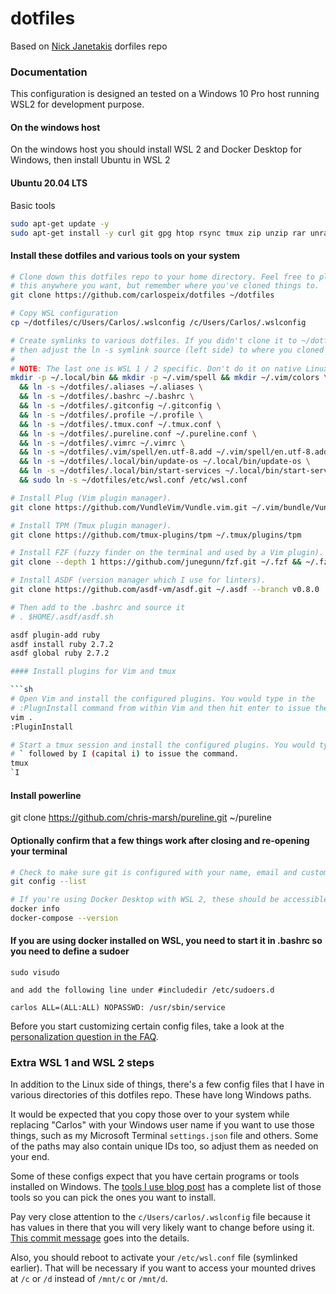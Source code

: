 # dotfiles

Based on [Nick Janetakis](https://github.com/nickjj/dotfiles) dorfiles repo

### Documentation

This configuration is designed an tested on a Windows 10 Pro host running WSL2 for development purpose.

#### On the windows host

On the windows host you should install WSL 2 and Docker Desktop for Windows, then install Ubuntu in WSL 2

#### Ubuntu 20.04 LTS

Basic tools

```sh
sudo apt-get update -y
sudo apt-get install -y curl git gpg htop rsync tmux zip unzip rar unrar ctags ripgrep build-essential libssl-dev libreadline-dev zlib1g-dev
```

#### Install these dotfiles and various tools on your system

```sh
# Clone down this dotfiles repo to your home directory. Feel free to place
# this anywhere you want, but remember where you've cloned things to.
git clone https://github.com/carlospeix/dotfiles ~/dotfiles

# Copy WSL configuration
cp ~/dotfiles/c/Users/Carlos/.wslconfig /c/Users/Carlos/.wslconfig 

# Create symlinks to various dotfiles. If you didn't clone it to ~/dotfiles
# then adjust the ln -s symlink source (left side) to where you cloned it.
#
# NOTE: The last one is WSL 1 / 2 specific. Don't do it on native Linux / MacOS.
mkdir -p ~/.local/bin && mkdir -p ~/.vim/spell && mkdir ~/.vim/colors \
  && ln -s ~/dotfiles/.aliases ~/.aliases \
  && ln -s ~/dotfiles/.bashrc ~/.bashrc \
  && ln -s ~/dotfiles/.gitconfig ~/.gitconfig \
  && ln -s ~/dotfiles/.profile ~/.profile \
  && ln -s ~/dotfiles/.tmux.conf ~/.tmux.conf \
  && ln -s ~/dotfiles/.pureline.conf ~/.pureline.conf \
  && ln -s ~/dotfiles/.vimrc ~/.vimrc \
  && ln -s ~/dotfiles/.vim/spell/en.utf-8.add ~/.vim/spell/en.utf-8.add \
  && ln -s ~/dotfiles/.local/bin/update-os ~/.local/bin/update-os \
  && ln -s ~/dotfiles/.local/bin/start-services ~/.local/bin/start-services \
  && sudo ln -s ~/dotfiles/etc/wsl.conf /etc/wsl.conf

# Install Plug (Vim plugin manager).
git clone https://github.com/VundleVim/Vundle.vim.git ~/.vim/bundle/Vundle.vim

# Install TPM (Tmux plugin manager).
git clone https://github.com/tmux-plugins/tpm ~/.tmux/plugins/tpm

# Install FZF (fuzzy finder on the terminal and used by a Vim plugin).
git clone --depth 1 https://github.com/junegunn/fzf.git ~/.fzf && ~/.fzf/install

# Install ASDF (version manager which I use for linters).
git clone https://github.com/asdf-vm/asdf.git ~/.asdf --branch v0.8.0

# Then add to the .bashrc and source it
# . $HOME/.asdf/asdf.sh

asdf plugin-add ruby
asdf install ruby 2.7.2
asdf global ruby 2.7.2

#### Install plugins for Vim and tmux

```sh
# Open Vim and install the configured plugins. You would type in the
# :PlugnInstall command from within Vim and then hit enter to issue the command.
vim .
:PluginInstall

# Start a tmux session and install the configured plugins. You would type in
# ` followed by I (capital i) to issue the command.
tmux
`I
```

#### Install powerline
git clone https://github.com/chris-marsh/pureline.git ~/pureline


#### Optionally confirm that a few things work after closing and re-opening your terminal

```sh
# Check to make sure git is configured with your name, email and custom settings.
git config --list

# If you're using Docker Desktop with WSL 2, these should be accessible too.
docker info
docker-compose --version
```

#### If you are using docker installed on WSL, you need to start it in .bashrc so you need to define a sudoer
```
sudo visudo

and add the following line under #includedir /etc/sudoers.d

carlos ALL=(ALL:ALL) NOPASSWD: /usr/sbin/service
```

Before you start customizing certain config files, take a look at the
[personalization question in the FAQ](#how-to-personalize-these-dotfiles).

### Extra WSL 1 and WSL 2 steps

In addition to the Linux side of things, there's a few config files that I have
in various directories of this dotfiles repo. These have long Windows paths.

It would be expected that you copy those over to your system while replacing
"Carlos" with your Windows user name if you want to use those things, such as my
Microsoft Terminal `settings.json` file and others. Some of the paths may
also contain unique IDs too, so adjust them as needed on your end.

Some of these configs expect that you have certain programs or tools installed
on Windows. The [tools I use blog post](https://nickjanetakis.com/blog/the-tools-i-use) has a complete list of
those tools so you can pick the ones you want to install.

Pay very close attention to the `c/Users/carlos/.wslconfig` file because it has
values in there that you will very likely want to change before using it.
[This commit message](https://github.com/nickjj/dotfiles/commit/d0f1fc2622204b809cf7fcbb1a82d45b451064c4)
goes into the details.

Also, you should reboot to activate your `/etc/wsl.conf` file (symlinked
earlier). That will be necessary if you want to access your mounted drives at
`/c` or `/d` instead of `/mnt/c` or `/mnt/d`.

